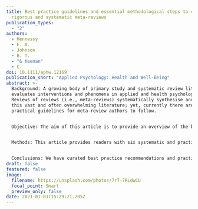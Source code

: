 ```yaml
---
title: Best practice guidelines and essential methodological steps to conduct
  rigorous and systematic meta‐reviews
publication_types:
  - "2"
authors:
  - Hennessy
  - E. A.
  - Johnson
  - B. T.
  - "& Keenan"
  - C.
doi: 10.1111/aphw.12169
publication_short: "Applied Psychology: Health and Well‐Being"
abstract: >-
  Background: A growing body of primary study and systematic review literature
  evaluates interventions and phenomena in applied and health psychology.
  Reviews of reviews (i.e., meta-reviews) systematically synthesise and utilise
  this vast and often overwhelming literature; yet, currently there are few
  practical guidelines for meta-review authors to follow.


  Objective: The aim of this article is to provide an overview of the best practice guidelines for all research synthesis and to detail additional specific considerations and methodological details for the best practice of conducting a rigorous meta-review.


  Methods: This article provides readers with six systematic and practical steps along with accompanying examples to address with rigor the unique challenges that arise when authors familiar with systematic review methods begin a meta-review: (a) detailing a clear scope, (b) identifying synthesis literature through strategic searches, (c) considering datedness of the literature, (d) addressing overlap among included reviews, (e) choosing and applying review quality tools, and (f) appropriate options for handling the synthesis and reporting of the vast amount of data collected in a meta-review.


  Conclusions: We have curated best practice recommendations and practical tips for conducting a meta-review. We anticipate that assessments of meta-review quality will ultimately formalise best-method guidelines.
draft: false
featured: false
image:
  filename: https://unsplash.com/photos/7r7-7RLdwCU
  focal_point: Smart
  preview_only: false
date: 2021-01-01T15:29:21.205Z
---
```

